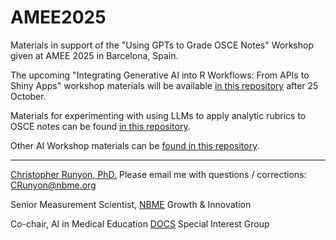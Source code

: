 # AMEE2025

Materials in support of the "Using GPTs to Grade OSCE Notes" Workshop given at AMEE 2025 in Barcelona, Spain.

The upcoming "Integrating Generative AI into R Workflows: From APIs to Shiny Apps" workshop materials will be available [in this repository](https://github.com/runyoncr/AIMECON_R_LLM_Workshop) after 25 October.

Materials for experimenting with using LLMs to apply analytic rubrics to OSCE notes can be found [in this repository](https://github.com/runyoncr/GPT_Study_Materials). 

Other AI Workshop materials can be [found in this repository](https://github.com/runyoncr/GEA_GPT_Materials).

---

[Christopher Runyon, PhD.](https://www.linkedin.com/in/runyonchristopher/) Please email me with questions / corrections: [CRunyon@nbme.org](mailto:CRunyon@nbme.org)

Senior Measurement Scientist, [NBME](https://www.nbme.org/) Growth & Innovation

Co-chair, AI in Medical Education [DOCS](https://www.directorsofclinicalskillseducation.org/) Special Interest Group
